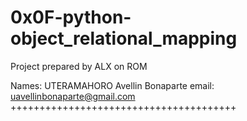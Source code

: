 0x0F-python-object_relational_mapping
======================================
Project prepared by ALX on ROM

Names: UTERAMAHORO Avellin Bonaparte
email: uavellinbonaparte@gmail.com
+++++++++++++++++++++++++++++++++++++++
